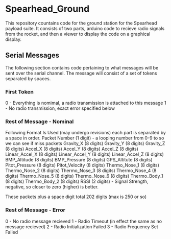 # Spearhead_Ground


This repository countains code for the ground station for the Spearhead payload suite. It consists of two parts, arduino code to recieve radio signals from the rocket, and then a viewer to display the code on a graphical display.



## Serial Messages
The following section contains code pertaining to what messages will be sent over the serial channel. The message will consist of a set of tokens separated by spaces.

### First Token
0 - Everything is nomimal, a radio transmission is attached to this message 
1 - No radio transmission, exact error specified below

### Rest of Message - Nominal
Following Format Is Used (may undergo revisions) each part is separated by a space in order.
Packet Number (1 digit) - a looping number from 0-9 to so we can see if miss packets
Gravity_X (8 digits)
Gravity_Y (8 digits)
Gravity_Z (8 digits)
Accel_X (8 digits)
Accel_Y (8 digits)
Accel_Z (8 digits)
Linear_Accel_X (8 digits)
Linear_Accel_Y (8 digits)
Linear_Accel_Z (8 digits)
BMP_Altitude (8 digits)
BMP_Pressure (8 digits)
GPS_Altitute (8 digits)
Pitot_Pressure (8 digits)
Pitot_Velocity (8 digits)
Thermo_Nose_1 (8 digits)
Thermo_Nose_2 (8 digits)
Thermo_Nose_3 (8 digits)
Thermo_Nose_4 (8 digits)
Thermo_Nose_5 (8 digits)
Thermo_Nose_6 (8 digits)
Thermo_Body_1 (8 digits)
Thermo_Body_2 (8 digits)
RSSI (2 digits) - Signal Strength, negative, so closer to zero (higher) is better.

These packets plus a space digit total 202 digits (max is 250 or so)

### Rest of Message - Error
0 - No radio message recieved
1 - Radio Timeout (in effect the same as no message recieved)
2 - Radio Initialization Failed
3 - Radio Frequency Set Failed

